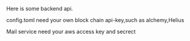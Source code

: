 Here is  some backend api.

config.toml  need  your  own block chain api-key,such as alchemy,Helius

Mail service need your aws  access key and secrect

